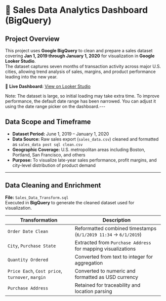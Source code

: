 # 🧾 Sales Data Analytics Dashboard (BigQuery)

## Project Overview
This project uses **Google BigQuery** to clean and prepare a sales dataset covering **Jan 1, 2019 through January 1, 2020** for visualization in **Google Looker Studio**.  
The dataset captures seven months of transaction activity across major U.S. cities, allowing trend analysis of sales, margins, and product performance leading into the new year.

🔗 **Live Dashboard:** [View on Looker Studio](https://lookerstudio.google.com/reporting/38e92f7a-6e6c-4cd4-8923-e8b01015def8)

  Note: The dataset is large, so initial loading may take extra time. To improve performance, the default date range has been narrowed. You can adjust it using the date range picker on the dashboard.---

## Data Scope and Timeframe
- **Dataset Period:** June 1, 2019 – January 1, 2020  
- **Data Source:** Raw sales export (`sales_data.csv`) cleaned and formatted as `sales_data post sql clean.csv`  
- **Geographic Coverage:** U.S. metropolitan areas including Boston, Portland, San Francisco, and others  
- **Purpose:** To visualize late-year sales performance, profit margins, and city-level distribution of product demand

---

## Data Cleaning and Enrichment

**File:** `Sales_Data_Transform.sql`  
Executed in **BigQuery** to generate the cleaned dataset used for visualization.

| Transformation | Description |
|----------------|-------------|
| `Order Date Clean` | Reformatted combined timestamps (`6/1/2019 11:34` → `6/1/2019`) |
| `City`, `Purchase State` | Extracted from `Purchase Address` for mapping visualizations |
| `Quantity Ordered` | Converted from text to integer for aggregation |
| `Price Each`, `Cost price`, `turnover`, `margin` | Converted to numeric and formatted as USD currency |
| `Purchase Address` | Retained for traceability and location parsing |




